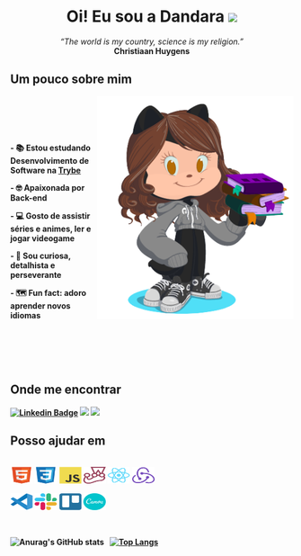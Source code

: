 <div align="center">
<h1> Oi! Eu sou a Dandara <img src="https://media4.giphy.com/media/3lBOIbP9ghX2/giphy.gif?cid=ecf05e471xxk664n9w76cv8cwxe8sclbiora7rtrb6f5zpzj&rid=giphy.gif&ct=g" width="70px"></h1>
</div>

<p align="center">
  <i>“The world is my country, science is my religion.”</i>
  <br/>
  <b>Christiaan Huygens<b/>
</p>
  
<h2>Um pouco sobre mim</h2>  

  <img align="right" src="octocat-removebg.png" width="350px">
  
</br>
</br>
</br>
</br>
<p>- 📚 Estou estudando Desenvolvimento de Software na <a href="https://www.betrybe.com/"><b>Trybe</b></a></p>
<p>- 🤓 Apaixonada por Back-end</p>
<p>- 💻 Gosto de assistir séries e animes, ler e jogar videogame</p>
<p>- 💭 Sou curiosa, detalhista e perseverante</p>
<p>- 🗺️ Fun fact: adoro aprender novos idiomas</p>

</br>
</br>
</br>
</br>

<h2>Onde me encontrar</h2>

[![Linkedin Badge](https://img.shields.io/badge/-LinkedIn-%230077B5?style=for-the-badge&logo=linkedin&logoColor=white&link=https://www.linkedin.com/in/dandara-dias/)](https://www.linkedin.com/in/dandara-dias/)
<a href = "mailto:dandaradias.contato@gmail.com"><img src="https://img.shields.io/badge/-Gmail-%23333?style=for-the-badge&logo=gmail&logoColor=white" target="_blank"></a>
<a href = "https://stackoverflow.com/users/17501710/dandara-dias"><img src="https://aleen42.github.io/badges/src/stackoverflow.svg" target="_blank" height="28px"></a>

<h2>Posso ajudar em</h2>

<div style="display: inline_block"><br>
  <i class="devicon-html5-plain colored"></i>
  <img align="center" alt="ewe-HTML" height="30" width="40" src="https://raw.githubusercontent.com/devicons/devicon/master/icons/html5/html5-original.svg">
  <img align="center" alt="ewe-CSS" height="30" width="40" src="https://raw.githubusercontent.com/devicons/devicon/master/icons/css3/css3-original.svg">
  <img align="center" alt="ewe-Js" height="30" width="40" src="https://raw.githubusercontent.com/devicons/devicon/master/icons/javascript/javascript-original.svg">
  <img align="center" alt="ewe-Jest" height="30" width="40" src="https://raw.githubusercontent.com/devicons/devicon/2ae2a900d2f041da66e950e4d48052658d850630/icons/jest/jest-plain.svg">
  <img align="center" alt="ewe-React" height="30" width="40" src="https://raw.githubusercontent.com/devicons/devicon/2ae2a900d2f041da66e950e4d48052658d850630/icons/react/react-original.svg">
  <img align="center" alt="ewe-Redux" height="30" width="40" src="https://raw.githubusercontent.com/devicons/devicon/2ae2a900d2f041da66e950e4d48052658d850630/icons/redux/redux-original.svg">
</div>
  <br>
  <img align="center" alt="ewe-VScode" height="30" width="40" src="https://raw.githubusercontent.com/devicons/devicon/master/icons/vscode/vscode-original.svg">
  <img align="center" alt="ewe-Slack" height="30" width="40" src="https://raw.githubusercontent.com/devicons/devicon/master/icons/slack/slack-original.svg">
  <img align="center" alt="ewe-Trello" height="30" width="40" src="https://raw.githubusercontent.com/devicons/devicon/master/icons/trello/trello-plain.svg">
  <img align="center" alt="ewe-Canva" height="30" width="40" src="https://raw.githubusercontent.com/devicons/devicon/master/icons/canva/canva-original.svg">
  
  
  </br>
  </br>
  </br>
  
  ![Anurag's GitHub stats](https://github-readme-stats.vercel.app/api?username=dandara-dias&show_icons=true&theme=midnight-purple) &nbsp;
  [![Top Langs](https://github-readme-stats.vercel.app/api/top-langs/?username=dandara-dias&layout=demo&theme=midnight-purple)](https://github.com/anuraghazra/github-readme-stats)



<!--
**dandara-dias/dandara-dias** is a ✨ _special_ ✨ repository because its `README.md` (this file) appears on your GitHub profile.

Here are some ideas to get you started:

- 🔭 I’m currently working on ...
- 🌱 I’m currently learning ...
- 👯 I’m looking to collaborate on ...
- 🤔 I’m looking for help with ...
- 💬 Ask me about ...
- 📫 How to reach me: ...
- 😄 Pronouns: ...
- ⚡ Fun fact: ...
-->
